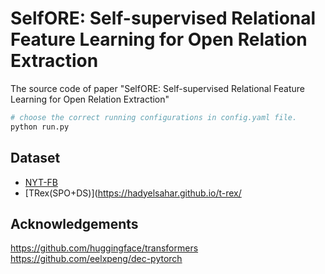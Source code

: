 # SelfORE: Self-supervised Relational Feature Learning for Open Relation Extraction
The source code of paper "SelfORE: Self-supervised Relational Feature Learning for Open Relation Extraction"

```python
# choose the correct running configurations in config.yaml file.
python run.py
```

## Dataset
* [NYT-FB](https://github.com/diegma/relation-autoencoder/blob/master/data-sample.txt)
* [TRex(SPO+DS)](https://hadyelsahar.github.io/t-rex/

## Acknowledgements
https://github.com/huggingface/transformers
https://github.com/eelxpeng/dec-pytorch

